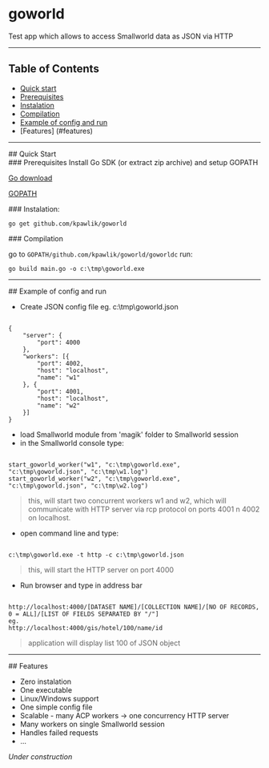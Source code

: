 # goworld

Test app which allows to access Smallworld data as JSON via HTTP

***

## Table of Contents
- [Quick start](#quick-start)
 - [Prerequisites](#prerequisites)
 - [Instalation](#instalation)
 - [Compilation](#compilation)
- [Example of config and run](#config)
- [Features] (#features)

***

<div id='quick-start'/>
## Quick Start

<div id='prerequisites'/>
### Prerequisites
Install Go SDK (or extract zip archive) and setup GOPATH

[Go download](https://golang.org/dl/)

[GOPATH](https://github.com/golang/go/wiki/GOPATH)

<div id='instalation'/>
### Instalation:

`go get github.com/kpawlik/goworld`
<div id='compilation'/>
### Compilation

go to `GOPATH/github.com/kpawlik/goworld/goworldc` run:

`go build main.go -o c:\tmp\goworld.exe`

***

<div id='config'/>
## Example of config and run

- Create JSON config file eg. c:\tmp\goworld.json

<pre><code>
{
	"server": {
		"port": 4000
	},
	"workers": [{
		"port": 4002,
		"host": "localhost",
		"name": "w1"
	}, {
		"port": 4001,
		"host": "localhost",
		"name": "w2"
	}]
}
</code></pre>

- load Smallworld module from 'magik' folder to Smallworld session
- in the Smallworld console type: 
<pre><code>
start_goworld_worker("w1", "c:\tmp\goworld.exe", "c:\tmp\goworld.json", "c:\tmp\w1.log")
start_goworld_worker("w2", "c:\tmp\goworld.exe", "c:\tmp\goworld.json", "c:\tmp\w2.log")
</code></pre>

> this, will start two concurrent workers w1 and w2, which will communicate with HTTP server via rcp protocol on ports 4001 n 4002 on localhost.

- open command line and type:
<pre><code>
c:\tmp\goworld.exe -t http -c c:\tmp\goworld.json
</code></pre>

> this, will start the HTTP server on port 4000

- Run browser and type in address bar
<pre><code>
http://localhost:4000/[DATASET NAME]/[COLLECTION NAME]/[NO OF RECORDS, 0 = ALL]/[LIST OF FIELDS SEPARATED BY "/"]
eg.
http://localhost:4000/gis/hotel/100/name/id
</code></pre>

> application will display list 100 of JSON object

***

<div id='features'/>
## Features 

- Zero instalation
- One executable 
- Linux/Windows support
- One simple config file
- Scalable - many ACP workers -> one concurrency HTTP server
- Many workers on single Smallworld session
- Handles failed requests
- ...

*Under construction*
